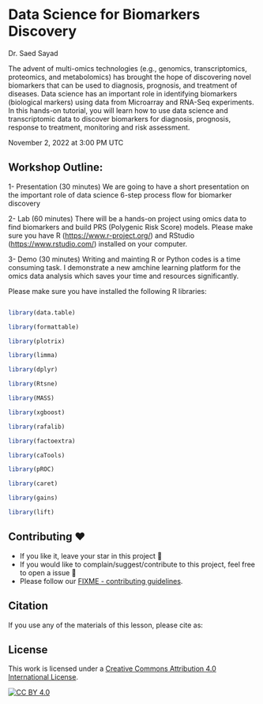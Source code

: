 # Data Science for Biomarkers Discovery

Dr. Saed Sayad

The advent of multi-omics technologies (e.g., genomics, transcriptomics, proteomics, and metabolomics) has brought the hope of discovering novel biomarkers that can be used to diagnosis, prognosis, and treatment of diseases. Data science has an important role in identifying biomarkers (biological markers) using data from Microarray and RNA-Seq experiments. In this hands-on tutorial, you will learn how to use data science and transcriptomic data to discover biomarkers for diagnosis, prognosis, response to treatment, monitoring and risk assessment.

November 2, 2022 at 3:00 PM UTC

## Workshop Outline:

1- Presentation (30 minutes) 
We are going to have a short presentation on the important role of data science 6-step process flow for biomarker discovery

2- Lab (60 minutes)
There will be a hands-on project using omics data to find biomarkers and build PRS (Polygenic Risk Score) models.
Please make sure you have R (https://www.r-project.org/) and RStudio (https://www.rstudio.com/) installed on your computer.

3- Demo (30 minutes)
Writing and mainting R or Python codes is a time consuming task. I demonstrate a new amchine learning platform for the omics data analysis which saves your time and resources significantly.

Please make sure you have installed the following R libraries:
```r

library(data.table)

library(formattable)

library(plotrix)

library(limma)

library(dplyr)

library(Rtsne)

library(MASS)

library(xgboost)

library(rafalib)

library(factoextra)

library(caTools)

library(pROC)

library(caret)

library(gains)

library(lift)
```

## Contributing :hearts:
- If you like it, leave your star in this project :star2:
- If you would like to complain/suggest/contribute to this project, feel free to open a issue :heart_decoration:
- Please follow our [FIXME - contributing guidelines](https://github.com/ISCB-Academy/FIXME/blob/main/CONTRIBUTING.md). 

## Citation

If you use any of the materials of this lesson, please cite as:

## License

This work is licensed under a
[Creative Commons Attribution 4.0 International License][cc-by].

[![CC BY 4.0][cc-by-image]][cc-by]

[cc-by]: http://creativecommons.org/licenses/by/4.0/
[cc-by-image]: https://i.creativecommons.org/l/by/4.0/88x31.png
[cc-by-shield]: https://img.shields.io/badge/License-CC%20BY%204.0-lightgrey.svg
